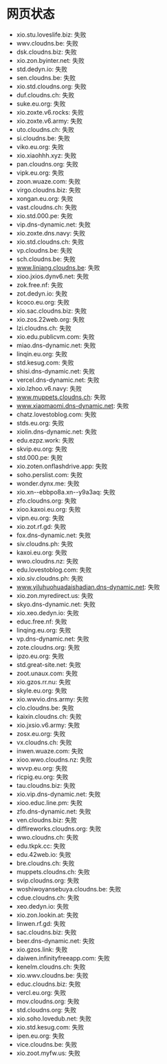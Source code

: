# 网页状态
- xio.stu.loveslife.biz: 失败
- wwv.cloudns.be: 失败
- dsk.cloudns.biz: 失败
- xio.zon.byinter.net: 失败
- std.dedyn.io: 失败
- sen.cloudns.be: 失败
- xio.std.cloudns.org: 失败
- duf.cloudns.ch: 失败
- suke.eu.org: 失败
- xio.zoxte.v6.rocks: 失败
- xio.zoxte.v6.army: 失败
- uto.cloudns.ch: 失败
- si.cloudns.be: 失败
- viko.eu.org: 失败
- xio.xiaohhh.xyz: 失败
- pan.cloudns.org: 失败
- vipk.eu.org: 失败
- zoon.wuaze.com: 失败
- virgo.cloudns.biz: 失败
- xongan.eu.org: 失败
- vast.cloudns.ch: 失败
- xio.std.000.pe: 失败
- vip.dns-dynamic.net: 失败
- xio.zoxte.dns.navy: 失败
- xio.std.cloudns.ch: 失败
- vp.cloudns.be: 失败
- sch.cloudns.be: 失败
- www.liniang.cloudns.be: 失败
- xioo.jxios.dynv6.net: 失败
- zok.free.nf: 失败
- zot.dedyn.io: 失败
- kcoco.eu.org: 失败
- xio.sac.cloudns.biz: 失败
- xio.zos.22web.org: 失败
- lzi.cloudns.ch: 失败
- xio.edu.publicvm.com: 失败
- miao.dns-dynamic.net: 失败
- linqin.eu.org: 失败
- std.kesug.com: 失败
- shisi.dns-dynamic.net: 失败
- vercel.dns-dynamic.net: 失败
- xio.lzhoo.v6.navy: 失败
- www.muppets.cloudns.ch: 失败
- www.xiaomaomi.dns-dynamic.net: 失败
- chatz.lovestoblog.com: 失败
- stds.eu.org: 失败
- xiolin.dns-dynamic.net: 失败
- edu.ezpz.work: 失败
- skvip.eu.org: 失败
- std.000.pe: 失败
- xio.zoten.onflashdrive.app: 失败
- soho.perslist.com: 失败
- wonder.dynx.me: 失败
- xio.xn--ebbpo8a.xn--y9a3aq: 失败
- zfo.cloudns.org: 失败
- xioo.kaxoi.eu.org: 失败
- vipn.eu.org: 失败
- xio.zot.rf.gd: 失败
- fox.dns-dynamic.net: 失败
- siv.cloudns.ph: 失败
- kaxoi.eu.org: 失败
- wwo.cloudns.nz: 失败
- edu.lovestoblog.com: 失败
- xio.siv.cloudns.ph: 失败
- www.yiluhuohuadaishadian.dns-dynamic.net: 失败
- xio.zon.myredirect.us: 失败
- skyo.dns-dynamic.net: 失败
- xio.xeo.dedyn.io: 失败
- educ.free.nf: 失败
- linqing.eu.org: 失败
- vp.dns-dynamic.net: 失败
- zote.cloudns.org: 失败
- ipzo.eu.org: 失败
- std.great-site.net: 失败
- zoot.unaux.com: 失败
- xio.gzos.rr.nu: 失败
- skyle.eu.org: 失败
- xio.wwvio.dns.army: 失败
- clo.cloudns.be: 失败
- kaixin.cloudns.ch: 失败
- xio.jxsio.v6.army: 失败
- zosx.eu.org: 失败
- vx.cloudns.ch: 失败
- inwen.wuaze.com: 失败
- xioo.wwo.cloudns.nz: 失败
- wvvp.eu.org: 失败
- ricpig.eu.org: 失败
- tau.cloudns.biz: 失败
- xio.vip.dns-dynamic.net: 失败
- xioo.educ.line.pm: 失败
- zfo.dns-dynamic.net: 失败
- ven.cloudns.biz: 失败
- diffireworks.cloudns.org: 失败
- wwo.cloudns.ch: 失败
- edu.tkpk.cc: 失败
- edu.42web.io: 失败
- bre.cloudns.ch: 失败
- muppets.cloudns.ch: 失败
- svip.cloudns.org: 失败
- woshiwoyansebuya.cloudns.be: 失败
- cdue.cloudns.ch: 失败
- xeo.dedyn.io: 失败
- xio.zon.lookin.at: 失败
- linwen.rf.gd: 失败
- sac.cloudns.biz: 失败
- beer.dns-dynamic.net: 失败
- xio.gzos.link: 失败
- daiwen.infinityfreeapp.com: 失败
- kenelm.cloudns.ch: 失败
- xio.wwv.cloudns.be: 失败
- educ.cloudns.biz: 失败
- vercl.eu.org: 失败
- mov.cloudns.org: 失败
- std.cloudns.org: 失败
- xio.soho.lovedub.net: 失败
- xio.std.kesug.com: 失败
- ipen.eu.org: 失败
- vice.cloudns.be: 失败
- xio.zoot.myfw.us: 失败
